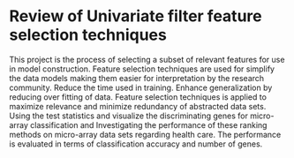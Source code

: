 # Review of Univariate filter feature selection techniques
This project is the process of selecting a subset of relevant features for use in model construction. Feature selection techniques are used for simplify the data models making them easier for interpretation by the research community. Reduce the time used in training. Enhance generalization by reducing over fitting of data. Feature selection techniques is applied to maximize relevance and minimize redundancy of abstracted data sets. Using the test statistics and visualize the discriminating genes for micro-array classification and Investigating the performance of these ranking methods on micro-array data sets regarding health care. The performance is evaluated in terms of classification accuracy and number of genes.
